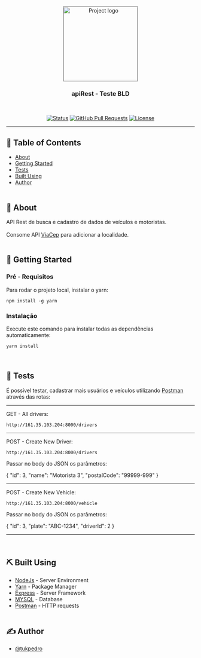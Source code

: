 <p align="center">
  <a href="" rel="noopener">
 <img width=200px height=200px src="./img/1.png" alt="Project logo"></a>
</p>
<h3 align="center">apiRest - Teste BLD</h3>
<br>
<div align="center">

[![Status](https://img.shields.io/badge/status-active-success.svg)]()
[![GitHub Pull Requests](https://img.shields.io/github/issues-pr/kylelobo/The-Documentation-Compendium.svg)](https://github.com/tukpedro/Web-Development-Studies/pulls)
[![License](https://img.shields.io/badge/license-MIT-blue.svg)](/LICENSE)

</div>

---


## 📝 Table of Contents

- [About](#about)
- [Getting Started](#getting_started)
- [Tests](#tests)
- [Built Using](#built_using)
- [Author](#authors)
<br><br>

## 🧐 About <a name = "about"></a>
API Rest de busca e cadastro de dados de veículos e motoristas.<br><br>
Consome API <a href="https://viacep.com.br/">ViaCep</a> para adicionar a localidade.<br><br>

## 🏁 Getting Started <a name = "getting_started"></a>

### Pré - Requisitos

Para rodar o projeto local, instalar o yarn:

```
npm install -g yarn
```

### Instalação

Execute este comando para instalar todas as dependências automaticamente:

```
yarn install
```
<br>


## 🔧 Tests <a name = "tests"></a><br>

É possível testar, cadastrar mais usuários e veículos utilizando <a href="https://www.postman.com/">Postman</a> através das rotas:<br>

<hr>
<p color="f7f77e">GET -  All drivers:</p>



```
http://161.35.103.204:8000/drivers
```
<hr>
<p color="f7f77e">POST - Create New Driver:</p>

```
http://161.35.103.204:8000/drivers
```


Passar no body do JSON os parâmetros:


<p color="00fffa">{
    "id": 3,
    "name": "Motorista 3",
    "postalCode": "99999-999"
}</p>

<hr>

<p color="f7f77e">POST - Create New Vehicle:</p>

```
http://161.35.103.204:8000/vehicle
```
Passar no body do JSON os parâmetros:

<p color="00fffa">{
    "id": 3,
    "plate": "ABC-1234",
    "driverId": 2
}</p>


<hr>
<br>

## ⛏️ Built Using <a name = "built_using"></a>

- [NodeJs](https://nodejs.org/en/) - Server Environment
- [Yarn](https://yarnpkg.com/) - Package Manager
- [Express](https://expressjs.com/) - Server Framework
- [MYSQL](https://www.mysql.com/) - Database
- [Postman](https://www.postman.com/) - HTTP requests
<br><br>


## ✍️ Author <a name = "authors"></a>

- [@tukpedro](https://github.com/tukpedro)
